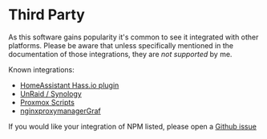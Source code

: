 # Third Party

As this software gains popularity it's common to see it integrated with other platforms. Please be aware that unless specifically mentioned in the documentation of those
integrations, they are *not supported* by me.

Known integrations:

- [HomeAssistant Hass.io plugin](https://github.com/hassio-addons/addon-nginx-proxy-manager)
- [UnRaid / Synology](https://github.com/jlesage/docker-nginx-proxy-manager)
- [Proxmox Scripts](https://github.com/ej52/proxmox-scripts/tree/main/apps/nginx-proxy-manager)
- [nginxproxymanagerGraf](https://github.com/ma-karai/nginxproxymanagerGraf)


If you would like your integration of NPM listed, please open a
[Github issue](https://github.com/jc21/nginx-proxy-manager/issues/new?assignees=&labels=enhancement&template=feature_request.md&title=)

